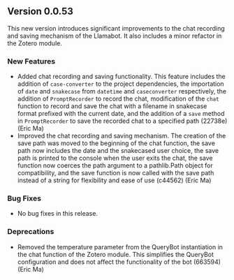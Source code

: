 ## Version 0.0.53

This new version introduces significant improvements to the chat recording and saving mechanism of the Llamabot. It also includes a minor refactor in the Zotero module.

### New Features

- Added chat recording and saving functionality. This feature includes the addition of `case-converter` to the project dependencies, the importation of `date` and `snakecase` from `datetime` and `caseconverter` respectively, the addition of `PromptRecorder` to record the chat, modification of the `chat` function to record and save the chat with a filename in snakecase format prefixed with the current date, and the addition of a `save` method in `PromptRecorder` to save the recorded chat to a specified path (22738e) (Eric Ma)
- Improved the chat recording and saving mechanism. The creation of the save path was moved to the beginning of the chat function, the save path now includes the date and the snakecased user choice, the save path is printed to the console when the user exits the chat, the save function now coerces the path argument to a pathlib.Path object for compatibility, and the save function is now called with the save path instead of a string for flexibility and ease of use (c44562) (Eric Ma)

### Bug Fixes

- No bug fixes in this release.

### Deprecations

- Removed the temperature parameter from the QueryBot instantiation in the chat function of the Zotero module. This simplifies the QueryBot configuration and does not affect the functionality of the bot (663594) (Eric Ma)
